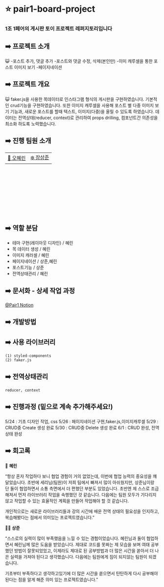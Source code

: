 # ⭐ pair1-board-project

### 1조 1페어의 게시판 토이 프로젝트 레퍼지토리입니다

## ➡️ 프로젝트 소개

😺 -포스트 추가, 댓글 추가 -포스트와 댓글 수정, 삭제(본인만) -이미 캐루셀을 통한 포스트 이미지 보기 -페이지네이션

## ➡️ 프로젝트 개요

😺 faker.js을 사용한 목데이터로 인스타그램 형식의 게시판을 구현하였습니다. 기본적인 crud기능을 구현하였습니다. 또한 이미지 캐루셀을 사용해 포스트 별 다중 이미지 보기 기능과, 새로운 포스트를 할때 텍스트, 이미지(다중)을 올릴 수 있도록 하였습니다. 데이터는 전역상태(reducer, context)로 관리하여 props drilling, 컴포넌트간 의존성을 최소화 하도록 노력했습니다. 

## ➡️ 진행 팀원 소개

<table style="margin-left: auto; margin-right: auto; width: 600px; height: 200px;">
  <tr>
    <td><a href="https://github.com/yesoryeseul">🥰 오혜린</a></td>
    <td><a href="https://github.com/seungyonggo">❄️ 장상준</a></td>
  </tr>
</table>

## ➡️ 역할 분담

  - 테마 구현(레이아웃 디자인) / 혜린
  - 목 데이터 생성 / 혜린
  - 이미지 캐러셀 / 혜린
  - 페이지네이션 / 상준,혜린
  - 포스트기능 / 상준
  - 전역상태관리 / 혜린

## ➡️ 문서화 - 상세 작업 과정

<a href="https://equatorial-rhythm-d75.notion.site/2-1-c6903f97f8ed4f65a9a06f826a4d5bb1">@Pair1 Notion</a>

## ➡️ 개발방법

## ➡️ 사용 라이브러리

    (1) styled-components
    (2) faker.js

## ➡️ 전역상태관리

    reducer, context

## ➡️ 진행과정 (밑으로 계속 추가해주세요!)

5/24 : 기초 디자인 작업, css
5/26 : 페이지네이션 구현,faker.js,이미지캐루셀
5/29 : CRUD중 Create 생성 완료
5/30 : CRUD중 Delete 생성 완료
6/1 : CRUD 완성, 전역상태 완성

## ➡️ 회고록
🐬 **혜린** 

“항상 혼자 작업하다 보니 협업 경험이 거의 없었는데, 이번에 협업 능력의 중요성을 꺠달았습니다. 초반에 세리님(팀원)이 저희 팀에서 빠져서 많이 아쉬웠지만,  상준님이랑 단 둘이 협업하면서 소통 측면에서 더 편했던 부분도 있었습니다. 초반엔 제 스스로 조급해져서 먼저 라이브러리 작업을 속행했던 것 같습니다. 다음에는 팀원 모두가 기다리지 않고 작업할 수 있는 효율적인 계획을 만들어 작업해야 할 것 같습니다. 

개인적으로는 새로운 라이브러리들과 강의 시간에 배운 전역 상태의 필요성을 인지하고, 복습해봤다는 점에서 의미있는  프로젝트였습니다.”

🧑‍🌾 **상준**

“스스로의 실력이 많이 부족했음을 느낄 수 있는 경험이었습니다. 혜린님과 둘이 협업하면서 혜린님께 많은 도움을 받았습니다. 제대로 코드를 못짜는 제 모습을 보며 여태 공부했던 방법이 잘못되었었고, 이제라도 제대로 된 공부방법과 더 많은 시간을 쏟아서 더 나은 실력을 가져야 된다고 생각했습니다. 다음에는 팀원에게 짐이 되지않는 팀원이 되겠습니다.

기초부터 부족하다고 생각하고있기에 더 많은 시간을 쏟으면서 탄탄하게 다시 공부해야 된다는 점을 알게 해준 의미 있는 프로젝트였습니다.”
